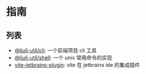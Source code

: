 # 指南

## 列表

- [@liuli-util/cli](https://www.npmjs.com/package/@liuli-util/cli): 一个前端项目 cli 工具
- [@liuli-util/shell](https://www.npmjs.com/package/@liuli-util/shell): 一个 unix 常用命令的实现
- [vite-jetbrains-plugin](https://plugins.jetbrains.com/plugin/16897): vite 在 jetbrains ide 的集成插件
